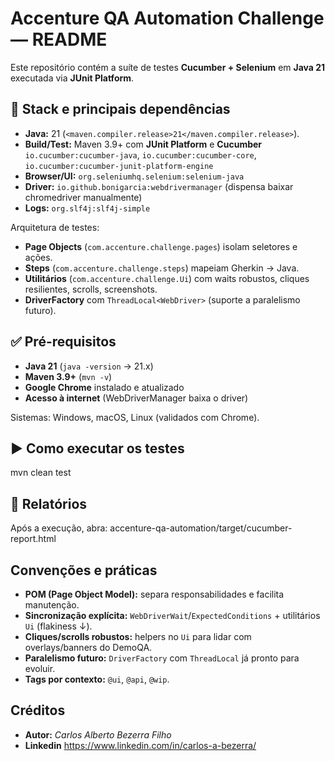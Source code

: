 # Accenture QA Automation Challenge — README

Este repositório contém a suíte de testes **Cucumber + Selenium** em **Java 21** executada via **JUnit Platform**.  


## 🔧 Stack e principais dependências

- **Java:** 21 (`<maven.compiler.release>21</maven.compiler.release>`).
- **Build/Test:** Maven 3.9+ com **JUnit Platform** e **Cucumber**  
  `io.cucumber:cucumber-java`, `io.cucumber:cucumber-core`, `io.cucumber:cucumber-junit-platform-engine`  
- **Browser/UI:** `org.seleniumhq.selenium:selenium-java`
- **Driver:** `io.github.bonigarcia:webdrivermanager` (dispensa baixar chromedriver manualmente)
- **Logs:** `org.slf4j:slf4j-simple`

Arquitetura de testes:
- **Page Objects** (`com.accenture.challenge.pages`) isolam seletores e ações.
- **Steps** (`com.accenture.challenge.steps`) mapeiam Gherkin → Java.
- **Utilitários** (`com.accenture.challenge.Ui`) com waits robustos, cliques resilientes, scrolls, screenshots.
- **DriverFactory** com `ThreadLocal<WebDriver>` (suporte a paralelismo futuro).


## ✅ Pré-requisitos

- **Java 21** (`java -version` → 21.x)
- **Maven 3.9+** (`mvn -v`)
- **Google Chrome** instalado e atualizado
- **Acesso à internet** (WebDriverManager baixa o driver)

Sistemas: Windows, macOS, Linux (validados com Chrome).


## ▶️ Como executar os testes

mvn clean test


## 📄 Relatórios

Após a execução, abra: accenture-qa-automation/target/cucumber-report.html


## Convenções e práticas

- **POM (Page Object Model):** separa responsabilidades e facilita manutenção.
- **Sincronização explícita:** `WebDriverWait`/`ExpectedConditions` + utilitários `Ui` (flakiness ↓).
- **Cliques/scrolls robustos:** helpers no `Ui` para lidar com overlays/banners do DemoQA.
- **Paralelismo futuro:** `DriverFactory` com `ThreadLocal` já pronto para evoluir.
- **Tags por contexto:** `@ui`, `@api`, `@wip`.

## Créditos

- **Autor:** *Carlos Alberto Bezerra Filho*
- **Linkedin** https://www.linkedin.com/in/carlos-a-bezerra/
